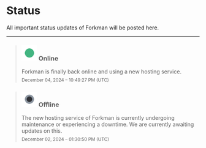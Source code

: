# Status
All important status updates of Forkman will be posted here.

___

> ### <div class="heading"><img src="_media/online.png" width="40" height="40"> Online</div>
> Forkman is finally back online and using a new hosting service.\
> <sub>December 04, 2024 – 10:49:27 PM (UTC)</sub>

> ### <div class="heading"><img src="_media/offline.png" width="40" height="40"> Offline</div>
> The new hosting service of Forkman is currently undergoing maintenance or experiencing a downtime. We are currently awaiting updates on this.\
> <sub>December 02, 2024 – 01:30:50 PM (UTC)</sub>